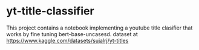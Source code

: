 # yt-title-classifier
This project contains a notebook implementing a youtube title clasifier that works by fine tuning bert-base-uncasesd.
dataset at https://www.kaggle.com/datasets/sujalrj/yt-titles

